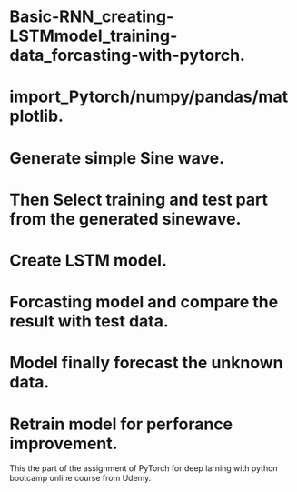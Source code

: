 

# Basic-RNN_creating-LSTMmodel_training-data_forcasting-with-pytorch.

# import_Pytorch/numpy/pandas/matplotlib.

# Generate simple Sine wave.

# Then Select training and test part from the generated sinewave.

# Create LSTM model. 

# Forcasting model and compare the result with test data.

# Model finally forecast the unknown data.

# Retrain model for perforance improvement.

This the part of the assignment of PyTorch for deep larning with python bootcamp online course from Udemy.
